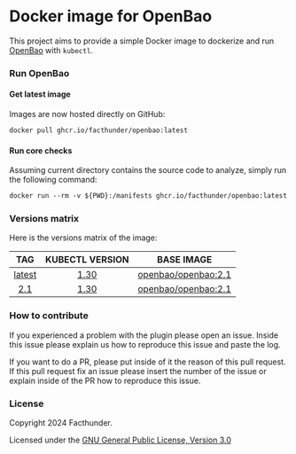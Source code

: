 # Docker image for OpenBao

This project aims to provide a simple Docker image to dockerize and run [OpenBao](https://github.com/openbao/openbao) with `kubectl`.

### Run OpenBao

#### Get latest image
Images are now hosted directly on GitHub:
```Dockerfile
docker pull ghcr.io/facthunder/openbao:latest
```

#### Run core checks
Assuming current directory contains the source code to analyze, simply run the following command:
```Dockerfile
docker run --rm -v ${PWD}:/manifests ghcr.io/facthunder/openbao:latest kubectl apply -f /manifests
```

### Versions matrix
Here is the versions matrix of the image:

|                          TAG                           |                 KUBECTL VERSION                  |                          BASE IMAGE                           |
|:------------------------------------------------------:|:------------------------------------------------:|:-------------------------------------------------------------:|
|  [latest](https://github.com/Facthunder/openbao)       |  [1.30](https://github.com/kubernetes/kubectl)   | [openbao/openbao:2.1](https://github.com/openbao/openbao)     |
|  [2.1](https://github.com/Facthunder/openbao)          |  [1.30](https://github.com/kubernetes/kubectl)   | [openbao/openbao:2.1](https://github.com/openbao/openbao)     |

### How to contribute
If you experienced a problem with the plugin please open an issue. Inside this issue please explain us how to reproduce this issue and paste the log.

If you want to do a PR, please put inside of it the reason of this pull request. If this pull request fix an issue please insert the number of the issue or explain inside of the PR how to reproduce this issue.

### License
Copyright 2024 Facthunder.

Licensed under the [GNU General Public License, Version 3.0](https://www.gnu.org/licenses/gpl.txt)
